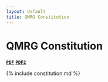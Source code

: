 ```yaml
---
layout: default
title: QMRG Constitution
---
```


# QMRG Constitution

[**`PDF`**](https://github.com/qmrg/constitution/blob/gh-pages/_includes/constitution.pdf) 
[**`PDF2`**](https://qmrg.github.io/constitution/_includes/constitution.pdf) 

{% include constitution.md %}
